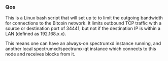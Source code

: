 ### Qos ###

This is a Linux bash script that will set up tc to limit the outgoing bandwidth for connections to the Bitcoin network. It limits outbound TCP traffic with a source or destination port of 34441, but not if the destination IP is within a LAN (defined as 192.168.x.x).

This means one can have an always-on spectrumxd instance running, and another local spectrumxd/spectrumx-qt instance which connects to this node and receives blocks from it.
